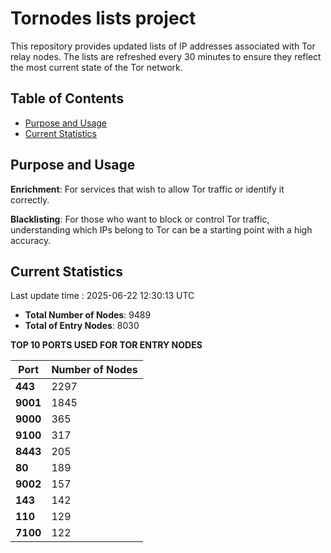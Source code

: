 # Tornodes lists project

This repository provides updated lists of IP addresses associated with Tor relay nodes. The lists are refreshed every 30 minutes to ensure they reflect the most current state of the Tor network.

## Table of Contents

- [Purpose and Usage](#purpose-and-usage)
- [Current Statistics](#current-statistics)


## Purpose and Usage

**Enrichment**: For services that wish to allow Tor traffic or identify it correctly.

**Blacklisting**: For those who want to block or control Tor traffic, understanding which IPs belong to Tor can be a starting point with a high accuracy.

## Current Statistics

Last update time : 2025-06-22 12:30:13 UTC

- **Total Number of Nodes**: 9489
- **Total of Entry Nodes**: 8030

**TOP 10 PORTS USED FOR TOR ENTRY NODES**

| **Port** | **Number of Nodes** |
|------|-----------------|
| **443**   | 2297  |
| **9001**   | 1845  |
| **9000**   | 365  |
| **9100**   | 317  |
| **8443**   | 205  |
| **80**   | 189  |
| **9002**   | 157  |
| **143**   | 142  |
| **110**   | 129  |
| **7100**   | 122  |

